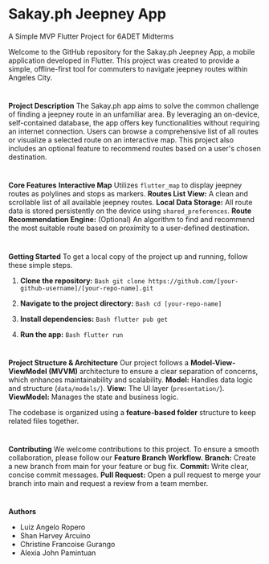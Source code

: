 # Sakay.ph Jeepney App

A Simple MVP Flutter Project for 6ADET Midterms

Welcome to the GitHub repository for the Sakay.ph Jeepney App, a mobile application developed in Flutter. This project was created to provide a simple, offline-first tool for commuters to navigate jeepney routes within Angeles City.

#
**Project Description**
The Sakay.ph app aims to solve the common challenge of finding a jeepney route in an unfamiliar area. By leveraging an on-device, self-contained database, the app offers key functionalities without requiring an internet connection. Users can browse a comprehensive list of all routes or visualize a selected route on an interactive map. This project also includes an optional feature to recommend routes based on a user's chosen destination.

#
**Core Features**
**Interactive Map** Utilizes `flutter_map` to display jeepney routes as polylines and stops as markers.
**Routes List View:** A clean and scrollable list of all available jeepney routes.
**Local Data Storage:** All route data is stored persistently on the device using `shared_preferences`.
**Route Recommendation Engine:** (Optional) An algorithm to find and recommend the most suitable route based on proximity to a user-defined destination.

#
**Getting Started**
To get a local copy of the project up and running, follow these simple steps.
1. **Clone the repository:**
`Bash
git clone https://github.com/[your-github-username]/[your-repo-name].git`

2. **Navigate to the project directory:**
`Bash
cd [your-repo-name]`

3. **Install dependencies:**
`Bash
flutter pub get`

4. **Run the app:**
`Bash
flutter run`

#
**Project Structure & Architecture**
Our project follows a **Model-View-ViewModel (MVVM)** architecture to ensure a clear separation of concerns, which enhances maintainability and scalability.
**Model:** Handles data logic and structure (`data/models/`).
**View:** The UI layer (`presentation/`).
**ViewModel:** Manages the state and business logic.

The codebase is organized using a **feature-based folder** structure to keep related files together.

#
**Contributing**
We welcome contributions to this project. To ensure a smooth collaboration, please follow our **Feature Branch Workflow.**
**Branch:** Create a new branch from main for your feature or bug fix.
**Commit:** Write clear, concise commit messages.
**Pull Request:** Open a pull request to merge your branch into main and request a review from a team member.

#
**Authors**
* Luiz Angelo Ropero
* Shan Harvey Arcuino
* Christine Francoise Gurango
* Alexia John Pamintuan

